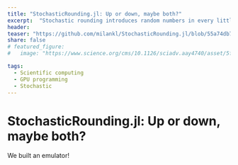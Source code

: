 ```yaml
---
title: "StochasticRounding.jl: Up or down, maybe both?"
excerpt:  "Stochastic rounding introduces random numbers in every little +, -, *, /, ... with big impacts on large scales of a simulated system"
header:
teaser: "https://github.com/milankl/StochasticRounding.jl/blob/55a74db797d2d58c44224b9d5ceb7eec97663f73/figs/logo.png"
share: false
# featured_figure: 
#   image: "https://www.science.org/cms/10.1126/sciadv.aay4740/asset/5f0263bd-fc33-4dc6-87df-46a19f3ab895/assets/graphic/aay4740-f2.jpeg"

tags:
  - Scientific computing
  - GPU programming
  - Stochastic
---
```


# StochasticRounding.jl: Up or down, maybe both?

We built an emulator!
 

